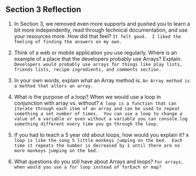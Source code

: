 ## Section 3 Reflection

1. In Section 3, we removed even more supports and pushed you to learn a bit more independently, read through technical documentation, and use your resources more. How did that feel?
`It felt good.  I liked the feeling of finding the answers on my own.`

2. Think of a web or mobile application you use regularly. Where is an example of a place that the developers probably use Arrays? Explain.
`Developers would probably use arrays for things like play lists, friends lists, recipe ingredients, and comments section.`

3. In your own words, explain what an Array method is.
`An Array method is a method that alters an array.`

4. What is the purpose of a loop? When we would use a loop in conjunction with array vs. without?
`A loop is a function that can iterate through each item of an array and can be used to repeat something a set number of times.  You can use a loop to change a value of a variable or even without a variable you can console.log something different every time you go through the loop. `

5. If you had to teach a 5 year old about loops, how would you explain it?
`A loop is like the song 5 little monkeys jumping on the bed.  Each time it repeats the number is decreased by 1 until there are no more monkeys jumping on the bed.`

6. What questions do you still have about Arrays and loops?
`For arrays, when would you use a for loop instead of forEach or map?`

